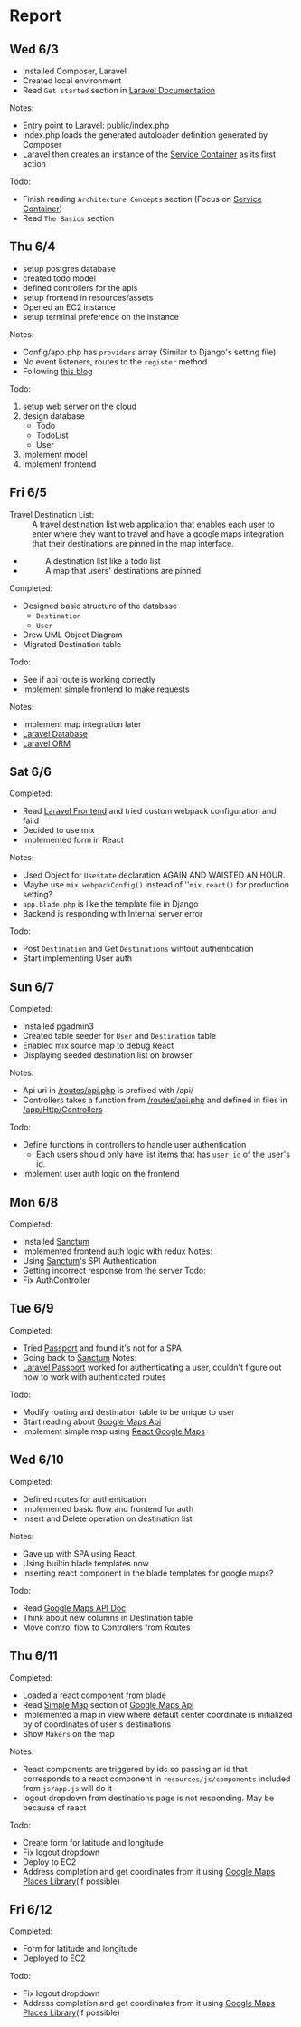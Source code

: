 # Report

## Wed 6/3

- Installed Composer, Laravel
- Created local environment
- Read `Get started` section in [Laravel Documentation]

Notes:
- Entry point to Laravel: public/index.php
- index.php loads the generated autoloader definition generated by Composer
- Laravel then creates an instance of the [Service Container] as its first
  action  

Todo:
- Finish reading `Architecture Concepts` section (Focus on [Service Container])
- Read `The Basics` section

## Thu 6/4

- setup postgres database
- created todo model
- defined controllers for the apis
- setup frontend in resources/assets
- Opened an EC2 instance
- setup terminal preference on the instance

Notes:
  - Config/app.php has `providers` array (Similar to Django's setting file)
  - No event listeners, routes to the `register` method
  - Following [this blog][Laravel React]

Todo:
1. setup web server on the cloud
1. design database
    - Todo
    - TodoList
    - User 
1. implement model
1. implement frontend

## Fri 6/5
<dl>
    <dt>Travel Destination List:</dt>
    <dd>A travel destination list web application that enables each user to enter
    where they want to travel and have a google maps integration that their
    destinations are pinned in the map interface. </dd>
    <ul>
    <li><dd>A destination list like a todo list</dd></li>
    <li><dd>A map that users' destinations are pinned</dd></li>
    </ul>
</dl>

Completed:  
- Designed basic structure of the database
    - `Destination`
    - `User`   
- Drew UML Object Diagram
- Migrated Destination table

Todo:
- See if api route is working correctly
- Implement simple frontend to make requests

Notes:
- Implement map integration later
- [Laravel Database]
- [Laravel ORM]

## Sat 6/6
Completed:
- Read [Laravel Frontend] and tried custom webpack configuration and faild
- Decided to use mix
- Implemented form in React

Notes:
- Used Object for `Usestate` declaration AGAIN AND WAISTED AN HOUR.
- Maybe use `mix.webpackConfig()` instead of ''`mix.react()` for production setting?
- `app.blade.php` is like the template file in Django
- Backend is responding with Internal server error

Todo:
- Post `Destination` and Get `Destinations` wihtout authentication
- Start implementing User auth

## Sun 6/7
Completed:  
- Installed pgadmin3
- Created table seeder for `User` and `Destination` table
- Enabled mix source map to debug React
- Displaying seeded destination list on browser

Notes:  
- Api uri in [/routes/api.php] is prefixed with /api/
- Controllers takes a function from [/routes/api.php] and defined in files in
[/app/Http/Controllers]

Todo:
- Define functions in controllers to handle user authentication
  - Each users should only have list items that has `user_id` of the user's id. 
- Implement user auth logic on the frontend

## Mon 6/8
Completed:  
- Installed [Sanctum][Laravel Sanctum]
- Implemented frontend auth logic with redux
Notes:  
- Using [Sanctum][Laravel Sanctum]'s SPI Authentication
- Getting incorrect response from the server
Todo:
- Fix AuthController

## Tue 6/9
Completed:
- Tried [Passport][Laravel Passport] and found it's not for a SPA
- Going back to [Sanctum][Laravel Sanctum]
Notes:
- [Laravel Passport] worked for authenticating a user, couldn't figure out how
to work with authenticated routes

Todo:
- Modify routing and destination table to be unique to user
- Start reading about [Google Maps Api]
- Implement simple map using [React Google Maps]

## Wed 6/10
Completed:
- Defined routes for authentication
- Implemented basic flow and frontend for auth 
- Insert and Delete operation on destination list 
 
Notes:
- Gave up with SPA using React
- Using builtin blade templates now
- Inserting react component in the blade templates for google maps?

Todo:
- Read [Google Maps API Doc][Google Maps Api]
- Think about new columns in Destination table
- Move control flow to Controllers from Routes

## Thu 6/11
Completed:
- Loaded a react component from blade
- Read [Simple Map] section of [Google Maps Api]
- Implemented a map in view where default center coordinate is initialized by 
of coordinates of user's destinations
- Show `Makers` on the map

Notes:
- React components are triggered by ids so passing an id that corresponds to 
a react component in `resources/js/components` included from `js/app.js` will 
do it
- logout dropdown from destinations page is not responding. May be because of react

Todo:
- Create form for latitude and longitude
- Fix logout dropdown 
- Deploy to EC2
- Address completion and get coordinates from it using [Google Maps Places Library](if possible)

## Fri 6/12
Completed:  
- Form for latitude and longitude
- Deployed to EC2

Todo:  
- Fix logout dropdown
- Address completion and get coordinates from it using [Google Maps Places Library](if possible)


[Laravel Documentation]: https://laravel.com/docs/7.x
[Service Container]: https://laravel.com/docs/7.x/container
[Laravel React]: https://blog.pusher.com/react-laravel-application/
[Laravel Database]: https://laravel.com/docs/7.x/database
[Laravel ORM]: https://laravel.com/docs/7.x/eloquent
[Laravel Frontend]: https://laravel.com/docs/7.x/blade
[Laravel Sanctum]: https://laravel.com/docs/7.x/sanctum
[Laravel Passport]: https://laravel.com/docs/7.x/passport
[Api Tutorial]: https://www.toptal.com/laravel/restful-laravel-api-tutorial
[/routes/api.php]: ./routes/api.php
[/app/Http/Controllers]: ./app/Http/Controllers
[Google Maps Api]: https://developers.google.com/maps/documentation
[React Google Maps]: https://www.npmjs.com/package/react-google-maps
[Simple Map]: https://developers.google.com/maps/documentation/javascript/examples/map-simple
[Google Maps Places Library]: https://developers.google.com/maps/documentation/javascript/places?hl=en_US